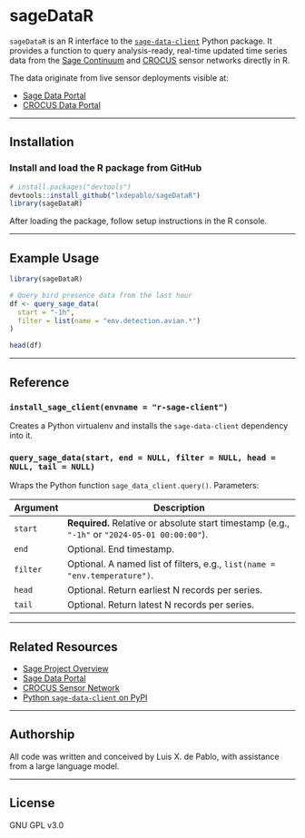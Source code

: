 # sageDataR

`sageDataR` is an R interface to the [`sage-data-client`](https://pypi.org/project/sage-data-client/) Python package. It provides a function to query analysis-ready, real-time updated time series data from the [Sage Continuum](https://sagecontinuum.org/about) and [CROCUS](https://crocus-urban.org/) sensor networks directly in R.

The data originate from live sensor deployments visible at:

- [Sage Data Portal](https://portal.sagecontinuum.org/nodes)
- [CROCUS Data Portal](https://crocus.sagecontinuum.org/nodes)

---

## Installation

### Install and load the R package from GitHub

```r
# install.packages("devtools")
devtools::install_github("lxdepablo/sageDataR")
library(sageDataR)
```

After loading the package, follow setup instructions in the R console.

---

## Example Usage

```r
library(sageDataR)

# Query bird presence data from the last hour
df <- query_sage_data(
  start = "-1h",
  filter = list(name = "env.detection.avian.*")
)

head(df)
```

---

## Reference

### `install_sage_client(envname = "r-sage-client")`

Creates a Python virtualenv and installs the `sage-data-client` dependency into it.

### `query_sage_data(start, end = NULL, filter = NULL, head = NULL, tail = NULL)`

Wraps the Python function `sage_data_client.query()`. Parameters:

| Argument | Description |
|----------|-------------|
| `start`  | **Required.** Relative or absolute start timestamp (e.g., `"-1h"` or `"2024-05-01 00:00:00"`). |
| `end`    | Optional. End timestamp. |
| `filter` | Optional. A named list of filters, e.g., `list(name = "env.temperature")`. |
| `head`   | Optional. Return earliest N records per series. |
| `tail`   | Optional. Return latest N records per series. |

---

## Related Resources

- [Sage Project Overview](https://sagecontinuum.org/about)
- [Sage Data Portal](https://portal.sagecontinuum.org/nodes)
- [CROCUS Sensor Network](https://crocus.sagecontinuum.org/nodes)
- [Python `sage-data-client` on PyPI](https://pypi.org/project/sage-data-client/)

---

## Authorship

All code was written and conceived by Luis X. de Pablo, with assistance from a large language model.

---

## License

GNU GPL v3.0
